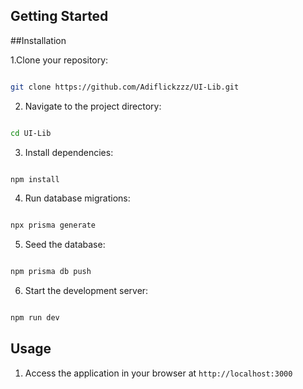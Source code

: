 ## Getting Started

##Installation

1.Clone your repository:

```bash

git clone https://github.com/Adiflickzzz/UI-Lib.git

```

2. Navigate to the project directory:

```bash

cd UI-Lib

```

3. Install dependencies:

```bash

npm install

```

4. Run database migrations:

```bash

npx prisma generate

```

5. Seed the database:

```bash

npm prisma db push

```

6. Start the development server:

```bash

npm run dev

```

## Usage

1. Access the application in your browser at `http://localhost:3000`
